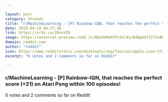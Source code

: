 ```yaml
---

layout: post
category: threads
title: "r/MachineLearning - [P] Rainbow-IQN, that reaches the perfect score (+21) on Atari Pong within 100 episodes!"
date: 2019-04-19 08:27:36
link: https://vrhk.co/2DnsVZh
image: https://external-preview.redd.it/ADoVhMeRYFtSel4srB4DpbUYIIY3xBKXUYfG7NWC6-Q.jpg?auto=webp&s=ed50bcba281b64414cb3a4f7aafdd6aa7921f4ca
domain: reddit.com
author: "reddit"
icon: https://www.redditstatic.com/desktop2x/img/favicon/apple-icon-57x57.png
excerpt: "0 votes and 2 comments so far on Reddit"

---
```


### r/MachineLearning - [P] Rainbow-IQN, that reaches the perfect score (+21) on Atari Pong within 100 episodes!

0 votes and 2 comments so far on Reddit